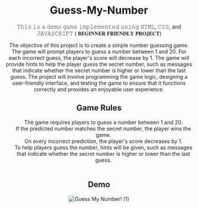 ﻿# <h1 align="center"> Guess-My-Number </h1>
  <p align="center"> 𝚃𝚑𝚒𝚜 𝚒𝚜 𝚊 𝚍𝚎𝚖𝚘 𝚐𝚊𝚖𝚎 𝚒𝚖𝚙𝚕𝚎𝚖𝚎𝚗𝚝𝚎𝚍 𝚞𝚜𝚒𝚗𝚐 𝙷𝚃𝙼𝙻, 𝙲𝚂𝚂, and 𝙹𝙰𝚅𝙰𝚂𝙲𝚁𝙸𝙿𝚃 ( 𝐁𝐄𝐆𝐈𝐍𝐍𝐄𝐑 𝐅𝐑𝐈𝐄𝐍𝐃𝐋𝐘 𝐏𝐑𝐎𝐉𝐄𝐂𝐓) <p/>
 <p align="center"> The objective of this project is to create a simple number guessing game. The game will prompt players to guess a number between 1 and 20. For each incorrect guess, the player's score will decrease by 1. The game will provide hints to help the player guess the secret number, such as messages that indicate whether the secret number is higher or lower than the last guess. The project will involve programming the game logic, designing a user-friendly interface, and testing the game to ensure that it functions correctly and provides an enjoyable user experience. </p>

<h2 align="center">Game Rules</h2>
<div align="center">
<table align="center">
<ul align="center">
The game requires players to guess a number between 1 and 20.</br>
If the predicted number matches the secret number, the player wins the game.</br>
On every incorrect prediction, the player's score decreases by 1.</br>
To help players guess the number, hints will be given, such as messages that indicate whether the secret number is higher or lower than the last guess.</br>

</table>
</div>

          
<h2 align="center">Demo</h2>          
<div align="center">

![Guess My Number! (1)](https://user-images.githubusercontent.com/82561944/221394349-4563fea4-cd75-43c8-9d42-c549885dd4f8.gif)

<div/>




